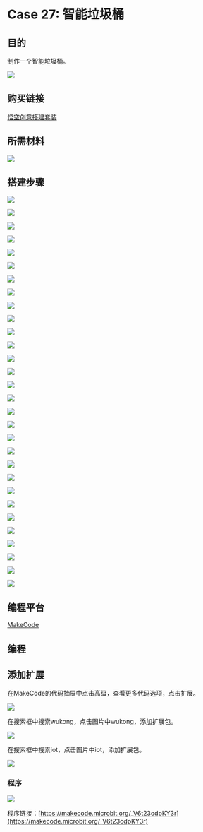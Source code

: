 ﻿# Case 27: 智能垃圾桶
## 目的
制作一个智能垃圾桶。

![](https://wiki-media-ef.oss-cn-hongkong.aliyuncs.com//images/Wonder-Building-Kit-case-27-01.png)

## 购买链接

[悟空创意搭建套装](https://item.taobao.com/item.htm?id=649813731275&spm=2015.23436601.0.0)

## 所需材料

![](https://wiki-media-ef.oss-cn-hongkong.aliyuncs.com//images/Wonder-Building-Kit-step-case-27-01.png)

## 搭建步骤


![](https://wiki-media-ef.oss-cn-hongkong.aliyuncs.com//images/Wonder-Building-Kit-step-case-27-02.png)

![](https://wiki-media-ef.oss-cn-hongkong.aliyuncs.com//images/Wonder-Building-Kit-step-case-27-03.png)

![](https://wiki-media-ef.oss-cn-hongkong.aliyuncs.com//images/Wonder-Building-Kit-step-case-27-04.png)

![](https://wiki-media-ef.oss-cn-hongkong.aliyuncs.com//images/Wonder-Building-Kit-step-case-27-05.png)

![](https://wiki-media-ef.oss-cn-hongkong.aliyuncs.com//images/Wonder-Building-Kit-step-case-27-06.png)

![](https://wiki-media-ef.oss-cn-hongkong.aliyuncs.com//images/Wonder-Building-Kit-step-case-27-07.png)

![](https://wiki-media-ef.oss-cn-hongkong.aliyuncs.com//images/Wonder-Building-Kit-step-case-27-08.png)

![](https://wiki-media-ef.oss-cn-hongkong.aliyuncs.com//images/Wonder-Building-Kit-step-case-27-09.png)

![](https://wiki-media-ef.oss-cn-hongkong.aliyuncs.com//images/Wonder-Building-Kit-step-case-27-10.png)

![](https://wiki-media-ef.oss-cn-hongkong.aliyuncs.com//images/Wonder-Building-Kit-step-case-27-11.png)

![](https://wiki-media-ef.oss-cn-hongkong.aliyuncs.com//images/Wonder-Building-Kit-step-case-27-12.png)

![](https://wiki-media-ef.oss-cn-hongkong.aliyuncs.com//images/Wonder-Building-Kit-step-case-27-13.png)

![](https://wiki-media-ef.oss-cn-hongkong.aliyuncs.com//images/Wonder-Building-Kit-step-case-27-14.png)

![](https://wiki-media-ef.oss-cn-hongkong.aliyuncs.com//images/Wonder-Building-Kit-step-case-27-15.png)

![](https://wiki-media-ef.oss-cn-hongkong.aliyuncs.com//images/Wonder-Building-Kit-step-case-27-16.png)

![](https://wiki-media-ef.oss-cn-hongkong.aliyuncs.com//images/Wonder-Building-Kit-step-case-27-17.png)

![](https://wiki-media-ef.oss-cn-hongkong.aliyuncs.com//images/Wonder-Building-Kit-step-case-27-18.png)

![](https://wiki-media-ef.oss-cn-hongkong.aliyuncs.com//images/Wonder-Building-Kit-step-case-27-19.png)

![](https://wiki-media-ef.oss-cn-hongkong.aliyuncs.com//images/Wonder-Building-Kit-step-case-27-20.png)

![](https://wiki-media-ef.oss-cn-hongkong.aliyuncs.com//images/Wonder-Building-Kit-step-case-27-21.png)

![](https://wiki-media-ef.oss-cn-hongkong.aliyuncs.com//images/Wonder-Building-Kit-step-case-27-22.png)

![](https://wiki-media-ef.oss-cn-hongkong.aliyuncs.com//images/Wonder-Building-Kit-step-case-27-23.png)

![](https://wiki-media-ef.oss-cn-hongkong.aliyuncs.com//images/Wonder-Building-Kit-step-case-27-24.png)

![](https://wiki-media-ef.oss-cn-hongkong.aliyuncs.com//images/Wonder-Building-Kit-step-case-27-25.png)

![](https://wiki-media-ef.oss-cn-hongkong.aliyuncs.com//images/Wonder-Building-Kit-step-case-27-26.png)

![](https://wiki-media-ef.oss-cn-hongkong.aliyuncs.com//images/Wonder-Building-Kit-step-case-27-27.png)

![](https://wiki-media-ef.oss-cn-hongkong.aliyuncs.com//images/Wonder-Building-Kit-step-case-27-28.png)

![](https://wiki-media-ef.oss-cn-hongkong.aliyuncs.com//images/Wonder-Building-Kit-step-case-27-29.png)

![](https://wiki-media-ef.oss-cn-hongkong.aliyuncs.com//images/Wonder-Building-Kit-step-case-27-30.png)

![](https://wiki-media-ef.oss-cn-hongkong.aliyuncs.com//images/Wonder-Building-Kit-step-case-27-31.png)

## 编程平台

[MakeCode](https://makecode.microbit.org/)

## 编程
## 添加扩展
在MakeCode的代码抽屉中点击高级，查看更多代码选项，点击扩展。

![](https://wiki-media-ef.oss-cn-hongkong.aliyuncs.com//images/case-01-03.png)

在搜索框中搜索wukong，点击图片中wukong，添加扩展包。

![](https://wiki-media-ef.oss-cn-hongkong.aliyuncs.com//images/case-01-04.png)

在搜索框中搜索iot，点击图片中iot，添加扩展包。

![](https://wiki-media-ef.oss-cn-hongkong.aliyuncs.com//images/Wonder-Building-Kit-case-27-04.png)


### 程序

![](https://wiki-media-ef.oss-cn-hongkong.aliyuncs.com//images/Wonder-Building-Kit-case-27-05.png)


程序链接：[https://makecode.microbit.org/_V6t23odpKY3r](https://makecode.microbit.org/_V6t23odpKY3r)
